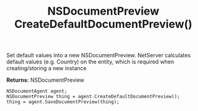 ﻿---
uid: crmscript_ref_NSDocumentAgent_CreateDefaultDocumentPreview
title: NSDocumentPreview CreateDefaultDocumentPreview()
intellisense: NSDocumentAgent.CreateDefaultDocumentPreview
keywords: NSDocumentAgent, CreateDefaultDocumentPreview
so.topic: reference
---
	  
Set default values into a new NSDocumentPreview.
NetServer calculates default values (e.g. Country) on the entity, which is required when creating/storing a new instance
	  
**Returns:** NSDocumentPreview

```crmscript
NSDocumentAgent agent;
NSDocumentPreview thing = agent.CreateDefaultDocumentPreview();
thing = agent.SaveDocumentPreview(thing);
```

